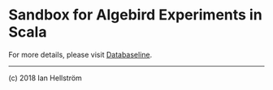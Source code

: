 # Sandbox for Algebird Experiments in Scala
For more details, please visit [Databaseline](https://databaseline.bitbucket.io/associativity-in-semigroups-in-scala/).

---

(c) 2018 Ian Hellström
